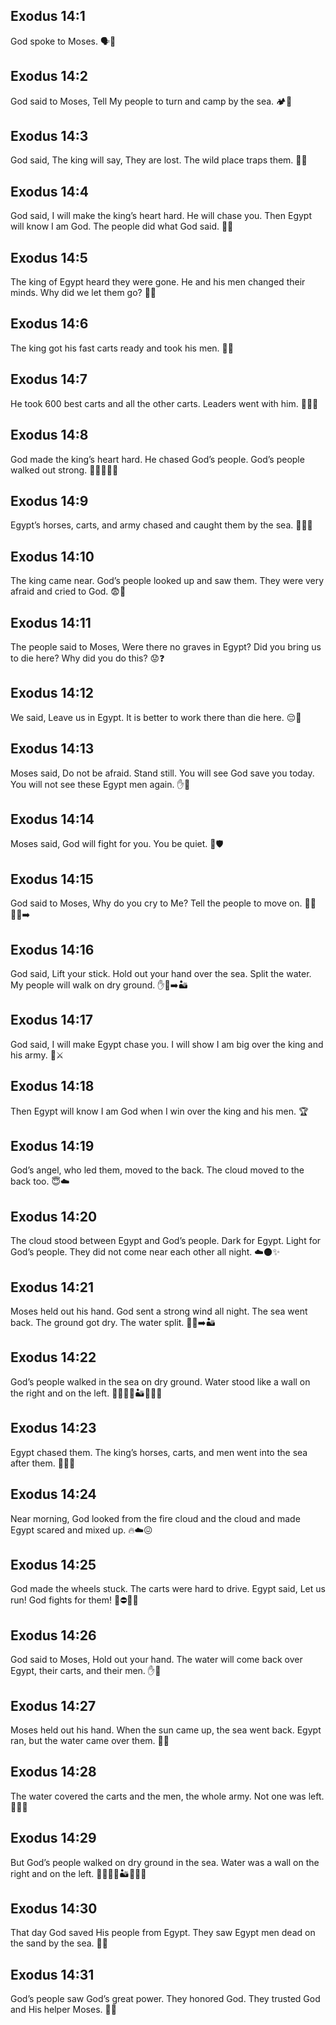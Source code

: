## Exodus 14:1
God spoke to Moses. 🗣️🙏
## Exodus 14:2
God said to Moses, Tell My people to turn and camp by the sea. 🏕️🌊
## Exodus 14:3
God said, The king will say, They are lost. The wild place traps them. 🧭🌵
## Exodus 14:4
God said, I will make the king’s heart hard. He will chase you. Then Egypt will know I am God. The people did what God said. 💪👑
## Exodus 14:5
The king of Egypt heard they were gone. He and his men changed their minds. Why did we let them go? 🏰🤔
## Exodus 14:6
The king got his fast carts ready and took his men. 🐎🛞
## Exodus 14:7
He took 600 best carts and all the other carts. Leaders went with him. 🐎🛞🛞
## Exodus 14:8
God made the king’s heart hard. He chased God’s people. God’s people walked out strong. 💪🚶‍♂️🚶‍♀️
## Exodus 14:9
Egypt’s horses, carts, and army chased and caught them by the sea. 🐎🛞🌊
## Exodus 14:10
The king came near. God’s people looked up and saw them. They were very afraid and cried to God. 😨🙌
## Exodus 14:11
The people said to Moses, Were there no graves in Egypt? Did you bring us to die here? Why did you do this? 😟❓
## Exodus 14:12
We said, Leave us in Egypt. It is better to work there than die here. 😔🔨
## Exodus 14:13
Moses said, Do not be afraid. Stand still. You will see God save you today. You will not see these Egypt men again. ✋👀
## Exodus 14:14
Moses said, God will fight for you. You be quiet. 🤫🛡️
## Exodus 14:15
God said to Moses, Why do you cry to Me? Tell the people to move on. 🚶‍♀️🚶‍♂️➡️
## Exodus 14:16
God said, Lift your stick. Hold out your hand over the sea. Split the water. My people will walk on dry ground. ✋🌊➡️🏜️
## Exodus 14:17
God said, I will make Egypt chase you. I will show I am big over the king and his army. 👑⚔️
## Exodus 14:18
Then Egypt will know I am God when I win over the king and his men. 🏆
## Exodus 14:19
God’s angel, who led them, moved to the back. The cloud moved to the back too. 😇☁️
## Exodus 14:20
The cloud stood between Egypt and God’s people. Dark for Egypt. Light for God’s people. They did not come near each other all night. ☁️🌑✨
## Exodus 14:21
Moses held out his hand. God sent a strong wind all night. The sea went back. The ground got dry. The water split. 💨🌊➡️🏜️
## Exodus 14:22
God’s people walked in the sea on dry ground. Water stood like a wall on the right and on the left. 🚶‍♀️🚶‍♂️🏜️🧱🌊🧱
## Exodus 14:23
Egypt chased them. The king’s horses, carts, and men went into the sea after them. 🐎🛞🌊
## Exodus 14:24
Near morning, God looked from the fire cloud and the cloud and made Egypt scared and mixed up. 🔥☁️😖
## Exodus 14:25
God made the wheels stuck. The carts were hard to drive. Egypt said, Let us run! God fights for them! 🛞⛔🏃‍♂️
## Exodus 14:26
God said to Moses, Hold out your hand. The water will come back over Egypt, their carts, and their men. ✋🌊
## Exodus 14:27
Moses held out his hand. When the sun came up, the sea went back. Egypt ran, but the water came over them. 🌅🌊
## Exodus 14:28
The water covered the carts and the men, the whole army. Not one was left. 🌊🛞❌
## Exodus 14:29
But God’s people walked on dry ground in the sea. Water was a wall on the right and on the left. 🚶‍♂️🚶‍♀️🏜️🧱🌊🧱
## Exodus 14:30
That day God saved His people from Egypt. They saw Egypt men dead on the sand by the sea. 🛟🌊
## Exodus 14:31
God’s people saw God’s great power. They honored God. They trusted God and His helper Moses. 🙏💖
